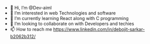 - 👋 Hi, I’m @Dev-aiml
- 👀 I’m interested in web Technologies and software
- 🌱 I’m currently learning React along with C programming
- 💞️ I’m looking to collaborate on with Developers and techies
- 📫 How to reach me https://www.linkedin.com/in/debojit-sarkar-b2062b312/


<!---
Dev-aiml/Dev-aiml is a ✨ special ✨ repository because its `README.md` (this file) appears on your GitHub profile.
You can click the Preview link to take a look at your changes.
--->
